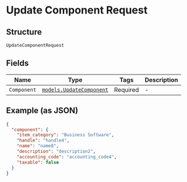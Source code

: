 
# Update Component Request

## Structure

`UpdateComponentRequest`

## Fields

| Name | Type | Tags | Description |
|  --- | --- | --- | --- |
| `Component` | [`models.UpdateComponent`](../../doc/models/update-component.md) | Required | - |

## Example (as JSON)

```json
{
  "component": {
    "item_category": "Business Software",
    "handle": "handle4",
    "name": "name8",
    "description": "description2",
    "accounting_code": "accounting_code4",
    "taxable": false
  }
}
```

